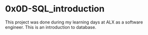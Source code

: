 # 0x0D-SQL_introduction

This project was done during my learning days at ALX as a software engineer. This is an introduction to database.
